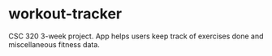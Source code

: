 # workout-tracker
CSC 320 3-week project. App helps users keep track of exercises done and miscellaneous fitness data.
